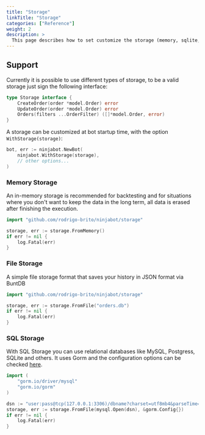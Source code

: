```yaml
---
title: "Storage"
linkTitle: "Storage"
categories: ["Reference"]
weight: 2
description: >
  This page describes how to set customize the storage (memory, sqlite, sql, etc).
---
```


## Support

Currently it is possible to use different types of storage, to be a valid storage just sign the following interface:

```go
type Storage interface {
	CreateOrder(order *model.Order) error
	UpdateOrder(order *model.Order) error
	Orders(filters ...OrderFilter) ([]*model.Order, error)
}
```

A storage can be customized at bot startup time, with the option `WithStorage(storage)`:

```go
bot, err := ninjabot.NewBot(
    ninjabot.WithStorage(storage),
    // other options...
)
```

### Memory Storage

An in-memory storage is recommended for backtesting and for situations where you don't want to keep the data in the long term, all data is erased after finishing the execution.

```go
import "github.com/rodrigo-brito/ninjabot/storage"

storage, err := storage.FromMemory()
if err != nil {
    log.Fatal(err)
}
```

### File Storage

A simple file storage format that saves your history in JSON format via BuntDB

```go
import "github.com/rodrigo-brito/ninjabot/storage"

storage, err := storage.FromFile("orders.db")
if err != nil {
    log.Fatal(err)
}
```

### SQL Storage

With SQL Storage you can use relational databases like MySQL, Postgress, SQLite and others. It uses Gorm and the configuration options can be checked [here](https://gorm.io/docs/connecting_to_the_database.html).

```go
import (
    "gorm.io/driver/mysql"
    "gorm.io/gorm"
)

dsn := "user:pass@tcp(127.0.0.1:3306)/dbname?charset=utf8mb4&parseTime=True&loc=Local"
storage, err := storage.FromFile(mysql.Open(dsn), &gorm.Config{})
if err != nil {
    log.Fatal(err)
}
```
